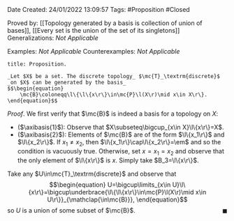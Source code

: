 <br />
<br />

Date Created: 24/01/2022 13:09:57
Tags: #Proposition #Closed 

Proved by: [[Topology generated by a basis is collection of union of bases]], [[Every set is the union of the set of its singletons]]
Generalizations: _Not Applicable_

Examples: _Not Applicable_
Counterexamples: _Not Applicable_

``` ad-Proposition
title: Proposition.

_Let $X$ be a set. The discrete topology_ $\mc{T}_\textrm{discrete}$ _on $X$ can be generated by the basis_
$$\begin{equation}
    \mc{B}\coloneqq\l\{\l\{x\r\}\in\mc{P}\l(X\r)\mid x\in X\r\}.
\end{equation}$$

```

_Proof_. We first verify that $\mc{B}$ is indeed a basis for a topology on $X$:
* ($\axibasis{1}$): Observe that $X\subseteq\bigcup_{x\in X}\l\{x\r\}=X$.
* ($\axibasis{2}$): Elements of $\mc{B}$ are of the form $\l\{x_1\r\}$ and $\l\{x_2\r\}$. If $x_1\neq x_2$, then $\l\{x_1\r\}\cap\l\{x_2\r\}=\em$ and so the condition is vacuously true. Otherwise, set $x=x_1=x_2$ and observe that the only element of $\l\{x\r\}$ is $x$. Simply take $B_3=\l\{x\r\}$.

Take any $U\in\mc{T}_\textrm{discrete}$ and observe that
$$\begin{equation}
    U=\bigcup\limits_{x\in U}\l\{x\r\}=\bigcup\underbrace{\l\{\l\{x\r\}\in\mc{P}\l(X\r)\mid x\in U\r\}}_{\mathclap{\in\mc{B}}},
\end{equation}$$
so $U$ is a union of some subset of $\mc{B}$.<span style="float:right;">$\blacksquare$</span>
